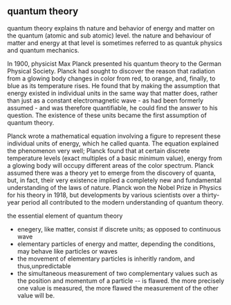 ## quantum theory

quantum theory explains th nature and behavior of energy and matter on the quantum (atomic and sub atomic) level. the nature and behaviour of matter and energy at that level is sometimes referred to as quantuk physics and quantum mechanics.

In 1900, physicist Max Planck presented his quantum theory to the German Physical Society. Planck had sought to discover the reason that radiation from a glowing body changes in color from red, to orange, and, finally, to blue as its temperature rises. He found that by making the assumption that energy existed in individual units in the same way that matter does, rather than just as a constant electromagnetic wave - as had been formerly assumed - and was therefore quantifiable, he could find the answer to his question. The existence of these units became the first assumption of quantum theory.

Planck wrote a mathematical equation involving a figure to represent these individual units of energy, which he called quanta. The equation explained the phenomenon very well; Planck found that at certain discrete temperature levels (exact multiples of a basic minimum value), energy from a glowing body will occupy different areas of the color spectrum. Planck assumed there was a theory yet to emerge from the discovery of quanta, but, in fact, their very existence implied a completely new and fundamental understanding of the laws of nature. Planck won the Nobel Prize in Physics for his theory in 1918, but developments by various scientists over a thirty-year period all contributed to the modern understanding of quantum theory.


the essential element of quantum theory

- enegery, like matter, consist if discrete units; as opposed to continuous wave
- elementary particles of energy and matter, depending the conditions, may behave like particles or waves
- the movement of elementary particles is inheritly random, and thus,unpredictable
- the simultaneous measurement of two complementary values such as the position and momentum of a particle -- is flawed. the more precisely one value is measured, the more flawed the measurement of the other value will be.